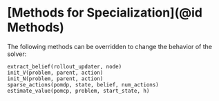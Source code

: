 # [Methods for Specialization](@id Methods)

The following methods can be overridden to change the behavior of the solver:

```@docs
extract_belief(rollout_updater, node)
init_V(problem, parent, action)
init_N(problem, parent, action)
sparse_actions(pomdp, state, belief, num_actions)
estimate_value(pomcp, problem, start_state, h)
```
